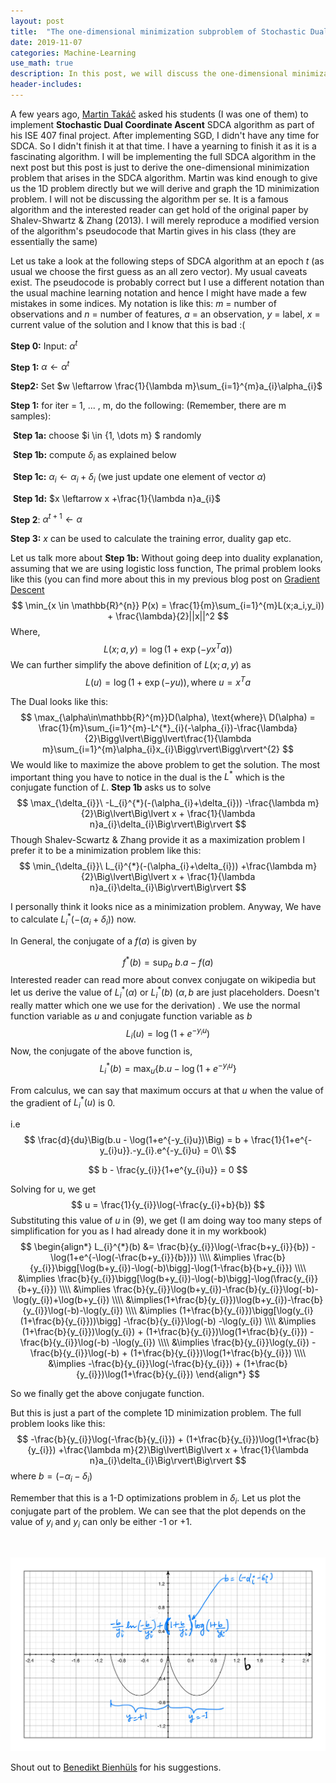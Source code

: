 ```yaml
---
layout: post
title:  "The one-dimensional minimization subproblem of Stochastic Dual Coordinate Ascent (SDCA) Algorithm"
date: 2019-11-07
categories: Machine-Learning
use_math: true
description: In this post, we will discuss the one-dimensional minimization problem that is a crucial step in the SDCA algorithm.
header-includes:
---
```



A few years ago, [Martin Takáč](http://mtakac.com/) asked his students (I was one of them) to implement **Stochastic Dual Coordinate Ascent** SDCA algorithm as part of his ISE 407 final project. After implementing SGD, I didn't have any time for SDCA. So I didn't finish it at that time.  I have a yearning to  finish it as it is a fascinating algorithm. I will be implementing the full SDCA algorithm in the next post but this post is just to derive the one-dimensional minimization  problem that arises in the SDCA algorithm.  Martin was kind enough to give us the 1D problem directly but we will derive and graph the 1D minimization problem. I will not be discussing the algorithm per se. It is a famous algorithm and the interested reader can get hold of the original paper by Shalev-Shwartz \& Zhang (2013). I will merely reproduce a modified version of the algorithm's pseudocode that Martin gives in his class (they are essentially the same)  

Let us take a look at  the following steps of SDCA algorithm at an epoch $t$ (as usual we choose the first guess as an all zero vector). My usual caveats exist. The pseudocode is probably correct but I use a different notation than the usual machine learning notation and hence I might have made a few mistakes in some indices. My notation is like this: $m$ = number of observations and $n$ = number of features, $a$ = an observation, $y$ = label, $x$ = current value of the solution and I know that this is bad :(  

**Step 0:** Input: $\alpha^{t}$

**Step 1:**  $\alpha \leftarrow \alpha^{t}$

**Step2:** Set $w \leftarrow \frac{1}{\lambda m}\sum_{i=1}^{m}a_{i}\alpha_{i}$

**Step 1:**  for iter = 1, ... , m, do the following:  (Remember, there are m samples):

​	   **Step 1a:** choose $i \in \{1, \dots m\} $ randomly

​	   **Step 1b:** compute $\delta_{i}$ as explained below  

​	   **Step 1c:** $\alpha_{i} \leftarrow \alpha_{i} + \delta_{i}$ (we just update one element of vector $\alpha$)

​	   **Step 1d:** $x \leftarrow x +\frac{1}{\lambda n}a_{i}$ 

**Step 2**:      $\alpha^{t+1} \gets \alpha$

**Step 3:** $x$ can be used to calculate the training error, duality gap etc.

Let us talk more about **Step 1b:** Without going deep into duality explanation, assuming that we are using logistic loss function,  The primal problem looks like this (you can find more about this in my previous blog post on [Gradient Descent](https://www.cgudapati.com/sparsematrices/2019/08/29/Supervised-Learning-Gradient_descent.html)
$$
\min_{x \in \mathbb{R}^{n}} P(x) = \frac{1}{m}\sum_{i=1}^{m}L(x;a_i,y_i)) + \frac{\lambda}{2}||x||^2
$$
Where,
$$
L(x; a,y) = \log(1+\exp(-yx^{T}a))
$$
We can further simplify the above definition of $L(x;a,y)$ as
$$
L(u) = \log(1+\exp(-yu)), \text{where } u = x^{T}a
$$


The Dual looks like this: 
$$
\max_{\alpha\in\mathbb{R}^{m}}D(\alpha), \text{where}\  D(\alpha) = \frac{1}{m}\sum_{i=1}^{m}-L^{*}_{i}(-\alpha_{i})-\frac{\lambda}{2}\Bigg\lvert\Bigg\lvert\frac{1}{\lambda m}\sum_{i=1}^{m}\alpha_{i}x_{i}\Bigg\rvert\Bigg\rvert^{2}
$$
We would like to maximize the above problem to get the solution. The most important thing you have to notice in the dual is the $L^{*}$ which is the conjugate function of $L$.  **Step 1b** asks us to solve
$$
\max_{\delta_{i}}\  -L_{i}^{*}(-(\alpha_{i}+\delta_{i})) -\frac{\lambda m}{2}\Big\lvert\Big\lvert x + \frac{1}{\lambda n}a_{i}\delta_{i}\Big\rvert\Big\rvert
$$
Though Shalev-Scwartz \& Zhang provide it as a maximization problem I prefer it to be a minimization problem like this:
$$
\min_{\delta_{i}}\  L_{i}^{*}(-(\alpha_{i}+\delta_{i})) +\frac{\lambda m}{2}\Big\lvert\Big\lvert x + \frac{1}{\lambda n}a_{i}\delta_{i}\Big\rvert\Big\rvert
$$

I personally think it looks nice as a minimization problem. Anyway, We have to calculate $L_{i}^{*}(-(\alpha_{i}+\delta_{i}))$ now.

In General, the conjugate of a $f(a)$ is given by 

$$
f^{*}(b) = \sup_{a}\  b.a - f(a)
$$
Interested reader can read more about convex conjugate on wikipedia but let us derive the value of $L_{i}^{*}(\alpha)$ or $L_{i}^{*}(b)$ ($\alpha, b$ are just placeholders. Doesn't really matter which one we use for the derivation) .  We use the normal function variable as $u$ and conjugate function variable as $b$
$$
L_{i}(u) = \log(1+e^{-y_{i}u})
$$
Now, the conjugate of the above function is,
$$
L_{i}^{*}(b) = \max_{u} \{b.u - \log(1+e^{-y_{i}u}\}
$$

From calculus, we can say that maximum occurs at that $u$ when the value of the gradient of $L_{i}^{*}(u)$ is 0.

i.e 
$$
\frac{d}{du}\Big(b.u - \log(1+e^{-y_{i}u})\Big) = b + \frac{1}{1+e^{-y_{i}u}}.-y_{i}.e^{-y_{i}u} = 0\\
$$

$$
b - \frac{y_{i}}{1+e^{y_{i}u}} = 0
$$

Solving for u, we get
$$
u = \frac{1}{y_{i}}\log(-\frac{y_{i}+b}{b})
$$
Substituting this value of $u$ in (9), we get (I am doing way too many steps of simplification for you as I had already done it in my workbook)
$$
\begin{align*}
    L_{i}^{*}(b) &= \frac{b}{y_{i}}\log(-\frac{b+y_{i}}{b}) -\log(1+e^{-\log(-\frac{b+y_{i}}{b})}) \\\\
                 &\implies \frac{b}{y_{i}}\bigg[\log(b+y_{i})-\log(-b)\bigg]-\log(1-\frac{b}{b+y_{i}}) \\\\
                 &\implies \frac{b}{y_{i}}\bigg[\log(b+y_{i})-\log(-b)\bigg]-\log(\frac{y_{i}}{b+y_{i}}) \\\\
                 &\implies \frac{b}{y_{i}}\log(b+y_{i})-\frac{b}{y_{i}}\log(-b)-\log(y_{i})+\log(b+y_{i}) \\\\
                 &\implies(1+\frac{b}{y_{i}})\log(b+y_{i})-\frac{b}{y_{i}}\log(-b)-\log(y_{i}) \\\\
                 &\implies (1+\frac{b}{y_{i}})\bigg[\log(y_{i}(1+\frac{b}{y_{i}}))\bigg] -\frac{b}{y_{i}}\log(-b) -\log(y_{i}) \\\\
                 &\implies (1+\frac{b}{y_{i}})\log(y_{i}) + (1+\frac{b}{y_{i}})\log(1+\frac{b}{y_{i}}) -\frac{b}{y_{i}}\log(-b) -\log(y_{i}) \\\\
                 &\implies \frac{b}{y_{i}}\log(y_{i}) -\frac{b}{y_{i}}\log(-b) + (1+\frac{b}{y_{i}})\log(1+\frac{b}{y_{i}}) \\\\
                 &\implies -\frac{b}{y_{i}}\log(-\frac{b}{y_{i}}) + (1+\frac{b}{y_{i}})\log(1+\frac{b}{y_{i}})
  \end{align*}
$$

So we finally get the above conjugate function. 

But this is just a part of the complete 1D minimization problem. The full problem looks like this:
$$
-\frac{b}{y_{i}}\log(-\frac{b}{y_{i}}) + (1+\frac{b}{y_{i}})\log(1+\frac{b}{y_{i}}) +\frac{\lambda m}{2}\Big\lvert\Big\lvert x + \frac{1}{\lambda n}a_{i}\delta_{i}\Big\rvert\Big\rvert
$$
where $b = (-\alpha_{i}-\delta_{i})$



Remember that this is a 1-D optimizations problem in $\delta_{i}$. Let us plot the conjugate part of the problem.  We can see that the plot depends on the value of $y_{i}$  and $y_{i}$ can only  be either -1 or +1.  



​	

![Plot of the conjugate function of log-loss function](https://raw.githubusercontent.com/CGudapati/cgudapati.github.io/master/assets/img/SDCAConjugatePart.jpg)

 

Shout out to [Benedikt Bienhüls](https://it.linkedin.com/in/benedikt-bienh%C3%BCls-5615a2167) for his suggestions. 